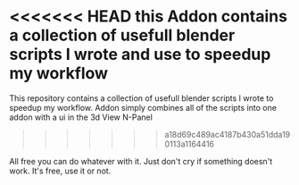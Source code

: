 <<<<<<< HEAD
this Addon contains a collection of usefull blender scripts I wrote and use to speedup my workflow
=======
This repository contains a collection of usefull blender scripts I wrote to speedup my workflow.
Addon simply combines all of the scripts into one addon with a ui in the 3d View N-Panel
>>>>>>> a18d69c489ac4187b430a51dda190113a1164416

All free you can do whatever with it. Just don't cry if something doesn't work. It's free, use it or not.

